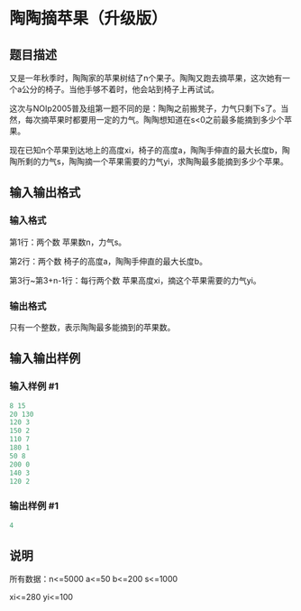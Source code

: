 # 陶陶摘苹果（升级版）

## 题目描述

又是一年秋季时，陶陶家的苹果树结了n个果子。陶陶又跑去摘苹果，这次她有一个a公分的椅子。当他手够不着时，他会站到椅子上再试试。

这次与NOIp2005普及组第一题不同的是：陶陶之前搬凳子，力气只剩下s了。当然，每次摘苹果时都要用一定的力气。陶陶想知道在s<0之前最多能摘到多少个苹果。

现在已知n个苹果到达地上的高度xi，椅子的高度a，陶陶手伸直的最大长度b，陶陶所剩的力气s，陶陶摘一个苹果需要的力气yi，求陶陶最多能摘到多少个苹果。

## 输入输出格式

### 输入格式

第1行：两个数 苹果数n，力气s。

第2行：两个数 椅子的高度a，陶陶手伸直的最大长度b。

第3行~第3+n-1行：每行两个数 苹果高度xi，摘这个苹果需要的力气yi。

### 输出格式

只有一个整数，表示陶陶最多能摘到的苹果数。

## 输入输出样例

### 输入样例 #1

```cpp
8 15
20 130
120 3
150 2
110 7
180 1
50 8
200 0
140 3
120 2
```


### 输出样例 #1

```cpp
4
```


## 说明

所有数据：n<=5000 a<=50 b<=200 s<=1000

xi<=280 yi<=100

